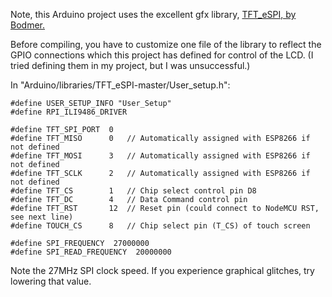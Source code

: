 Note, this Arduino project uses the excellent gfx library, [TFT_eSPI, by Bodmer.](https://github.com/Bodmer/TFT_eSPI)

Before compiling, you have to customize one file of the library to reflect the GPIO connections which this project has defined for control of the LCD. (I tried defining them in my project, but I was unsuccessful.)

In "Arduino/libraries/TFT_eSPI-master/User_setup.h":
```
#define USER_SETUP_INFO "User_Setup"
#define RPI_ILI9486_DRIVER

#define TFT_SPI_PORT  0
#define TFT_MISO      0   // Automatically assigned with ESP8266 if not defined
#define TFT_MOSI      3   // Automatically assigned with ESP8266 if not defined
#define TFT_SCLK      2   // Automatically assigned with ESP8266 if not defined
#define TFT_CS        1   // Chip select control pin D8
#define TFT_DC        4   // Data Command control pin
#define TFT_RST       12  // Reset pin (could connect to NodeMCU RST, see next line)
#define TOUCH_CS      8   // Chip select pin (T_CS) of touch screen

#define SPI_FREQUENCY  27000000
#define SPI_READ_FREQUENCY  20000000
```
Note the 27MHz SPI clock speed. If you experience graphical glitches, try lowering that value.



